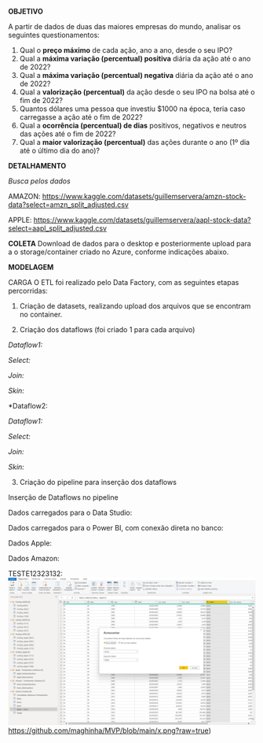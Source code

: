 **OBJETIVO**


  A partir de dados de duas das maiores empresas do mundo, analisar os seguintes questionamentos: 

1. Qual o **preço máximo** de cada ação, ano a ano, desde o seu IPO? 
2. Qual a **máxima variação (percentual) positiva** diária da ação até o ano de 2022?
3. Qual a **máxima variação (percentual) negativa** diária da ação até o ano de 2022?
4. Qual a **valorização (percentual)** da ação desde o seu IPO na bolsa até o fim de 2022?
5. Quantos dólares uma pessoa que investiu $1000 na época, teria caso carregasse a ação até o fim de 2022?
6. Qual a **ocorrência (percentual) de dias** positivos, negativos e neutros das ações até o fim de 2022?
7. Qual a **maior valorização (percentual)** das ações durante o ano (1º dia até o último dia do ano)?

**DETALHAMENTO**


*Busca pelos dados*

AMAZON:
https://www.kaggle.com/datasets/guillemservera/amzn-stock-data?select=amzn_split_adjusted.csv

APPLE:
https://www.kaggle.com/datasets/guillemservera/aapl-stock-data?select=aapl_split_adjusted.csv

**COLETA**
Download de dados para o desktop e posteriormente upload para a o storage/container criado no Azure, conforme indicações abaixo.  

**MODELAGEM** 

CARGA 
O ETL foi realizado pelo Data Factory, com as seguintes etapas percorridas: 

1.	Criação de datasets, realizando upload dos arquivos que se encontram no container.

2.	Criação dos dataflows (foi criado 1 para cada arquivo)

*Dataflow1:*


*Select:*


*Join:*


*Skin:*


*Dataflow2:


*Dataflow1:*


*Select:*


*Join:*


*Skin:*


3.	Criação do pipeline para inserção dos dataflows

Inserção de Dataflows no pipeline


Dados carregados para o Data Studio: 


Dados carregados para o Power BI, com conexão direta no banco:


Dados Apple:


Dados Amazon:



TESTE12323132:  ![TESTE 123 ](https://github.com/maghinha/MVP/blob/main/x.png?raw=true)https://github.com/maghinha/MVP/blob/main/x.png?raw=true)
